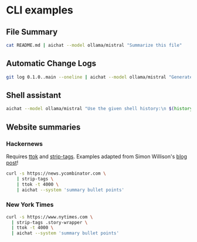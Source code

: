 # CLI examples

## File Summary

```sh
cat README.md | aichat --model ollama/mistral "Summarize this file"
```

## Automatic Change Logs

```sh
git log 0.1.0..main --oneline | aichat --model ollama/mistral "Generate a change log for this release:"
```

## Shell assistant

```sh
aichat --model ollama/mistral "Use the given shell history:\n $(history | tail -10)\n to answer my subsequent questions."
```

## Website summaries

### Hackernews

Requires [ttok](https://github.com/simonw/ttok) and [strip-tags](https://github.com/simonw/strip-tags). Examples adapted from Simon Willison's [blog post](https://simonwillison.net/2023/May/18/cli-tools-for-llms/)!

```sh
curl -s https://news.ycombinator.com \
    | strip-tags \
    | ttok -t 4000 \
    | aichat --system 'summary bullet points'
```

### New York Times

```sh
curl -s https://www.nytimes.com \
  | strip-tags .story-wrapper \
  | ttok -t 4000 \
  | aichat --system 'summary bullet points'
```
